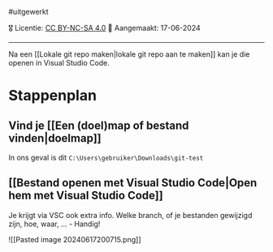 #uitgewerkt 

🎖️ Licentie: [CC BY-NC-SA 4.0](https://creativecommons.org/licenses/by-nc-sa/4.0/)
📅 Aangemaakt: 17-06-2024

---
Na een [[Lokale git repo maken|lokale git repo aan te maken]] kan je die openen in Visual Studio Code. 

# Stappenplan
## Vind je [[Een (doel)map of bestand vinden|doelmap]]
In ons geval is dit `C:\Users\gebruiker\Downloads\git-test`

## [[Bestand openen met Visual Studio Code|Open hem met Visual Studio Code]]
Je krijgt via VSC ook extra info. Welke branch, of je bestanden gewijzigd zijn, hoe, waar, ... - Handig!

![[Pasted image 20240617200715.png]]